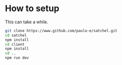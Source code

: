 # How to setup

This can take a while.

```sh
git clone https://www.github.com/paulo-e/satchel.git
cd satchel
npm install
cd client
npm install
cd ..
npm run dev
```
